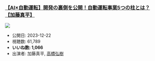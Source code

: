 ### [【AI×自動運転】開発の裏側を公開！自動運転事業5つの柱とは？【加藤真平】](https://www.youtube.com/watch?v=q0k0hRhFEGQ)
[![](https://img.youtube.com/vi/q0k0hRhFEGQ/sddefault.jpg)](https://www.youtube.com/watch?v=q0k0hRhFEGQ)
-   公開日: 2023-12-22
-   視聴数: 61,789
-   **いいね数: 1,066**
-   出演者: 加藤真平, [高橋弘樹](/rehacq_fan/people/高橋弘樹 "wikilink")
